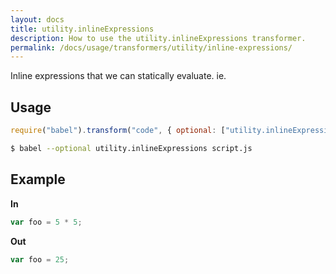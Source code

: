 ```yaml
---
layout: docs
title: utility.inlineExpressions
description: How to use the utility.inlineExpressions transformer.
permalink: /docs/usage/transformers/utility/inline-expressions/
---
```


Inline expressions that we can statically evaluate. ie.

## Usage

```javascript
require("babel").transform("code", { optional: ["utility.inlineExpressions"] });
```

```sh
$ babel --optional utility.inlineExpressions script.js
```

## Example

**In**

```javascript
var foo = 5 * 5;
```

**Out**

```javascript
var foo = 25;
```

